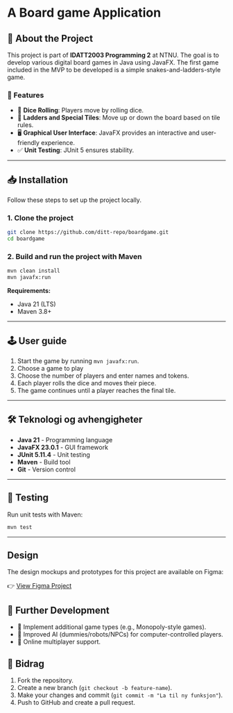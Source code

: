 
# A Board game Application


## 📌 About the Project


This project is part of **IDATT2003 Programming 2** at NTNU. The goal is to develop various digital board games in Java
using JavaFX. The first game included in the MVP to be developed is a simple snakes-and-ladders-style game.


### 🎯 Features


- 🎲 **Dice Rolling**: Players move by rolling dice.
- 🔼 **Ladders and Special Tiles**: Move up or down the board based on tile rules.
- 🖥️ **Graphical User Interface**: JavaFX provides an interactive and user-friendly experience.
- ✅ **Unit Testing**: JUnit 5 ensures stability.


---


## 📥 Installation


Follow these steps to set up the project locally.


### **1. Clone the project**


```sh
git clone https://github.com/ditt-repo/boardgame.git
cd boardgame
```


### **2. Build and run the project with Maven**


```sh
mvn clean install
mvn javafx:run
```


**Requirements:**


- Java 21 (LTS)
- Maven 3.8+


---


## 🕹️ User guide


1. Start the game by running `mvn javafx:run`.
2. Choose a game to play
3. Choose the number of players and enter names and tokens.
4. Each player rolls the dice and moves their piece.
5. The game continues until a player reaches the final tile.


---


## 🛠️ Teknologi og avhengigheter


- **Java 21** - Programming language
- **JavaFX 23.0.1** - GUI framework
- **JUnit 5.11.4** - Unit testing
- **Maven** - Build tool
- **Git** - Version control


---


## 🧪 Testing


Run unit tests with Maven:


```sh
mvn test
```


---


## Design


The design mockups and prototypes for this project are available on Figma:


👉 [View Figma Project](https://www.figma.com/design/ZfKK6YWx7Wqll1PPB2EkfK/MVP?node-id=0-1&t=MbkANIOIG36zA1f5-1)


## 📖 Further Development


- 🔹 Implement additional game types (e.g., Monopoly-style games).
- 🔹 Improved AI (dummies/robots/NPCs) for computer-controlled players.
- 🔹 Online multiplayer support.


## 📝 Bidrag


1. Fork the repository.
2. Create a new branch (`git checkout -b feature-name`).
3. Make your changes and commit (`git commit -m "La til ny funksjon"`).
4. Push to GitHub and create a pull request.

